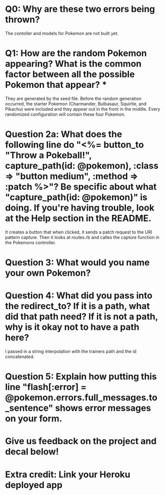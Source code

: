 # Q0: Why are these two errors being thrown?
The contoller and models for Pokemon are not built yet. 

# Q1: How are the random Pokemon appearing? What is the common factor between all the possible Pokemon that appear? *
They are generated by the seed file. Before the random generation occurred, the starter Pokemon (Charmander, Bulbasaur, Squirtle, and Pikachu) were included and they appear out in the front in the middle. Every randomized configuration will contain these four Pokemon.

# Question 2a: What does the following line do "<%= button_to "Throw a Pokeball!", capture_path(id: @pokemon), :class => "button medium", :method => :patch %>"? Be specific about what "capture_path(id: @pokemon)" is doing. If you're having trouble, look at the Help section in the README.
It creates a button that when clicked, it sends a patch request to the URI pattern capture. Then it looks at routes.rb and calles the capture function in the Pokemons controller.

# Question 3: What would you name your own Pokemon?


# Question 4: What did you pass into the redirect_to? If it is a path, what did that path need? If it is not a path, why is it okay not to have a path here?
I passed in a string interpolation with the trainers path and the id concatenated.

# Question 5: Explain how putting this line "flash[:error] = @pokemon.errors.full_messages.to_sentence" shows error messages on your form.


# Give us feedback on the project and decal below!

# Extra credit: Link your Heroku deployed app
